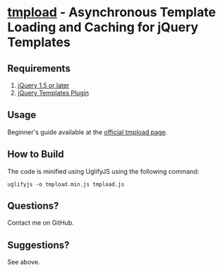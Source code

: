 [tmpload](http://markdalgleish.com/projects/tmpload) - Asynchronous Template Loading and Caching for jQuery Templates
=====================================================================================================================

Requirements
------------

1. [jQuery 1.5 or later](http://jquery.com/)
2. [jQuery Templates Plugin](http://github.com/jquery/jquery-tmpl)

Usage
-----

Beginner's guide available at the [official tmpload page](http://markdalgleish.com/projects/tmpload).

How to Build
------------

The code is minified using UglifyJS using the following command:

`uglifyjs -o tmpload.min.js tmpload.js`

Questions?
----------

Contact me on GitHub.

Suggestions?
------------

See above.